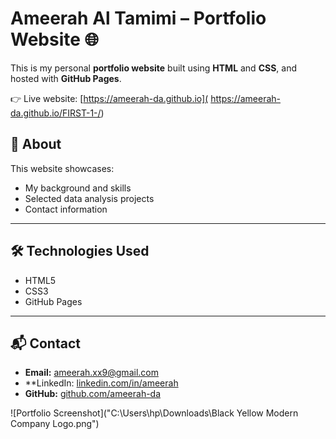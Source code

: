 # Ameerah Al Tamimi – Portfolio Website 🌐

This is my personal **portfolio website** built using **HTML** and **CSS**, and hosted with **GitHub Pages**.  

👉 Live website: [https://ameerah-da.github.io]( https://ameerah-da.github.io/FIRST-1-/)

## 📖 About
This website showcases:
- My background and skills
- Selected data analysis projects
- Contact information

---

## 🛠️ Technologies Used
- HTML5  
- CSS3  
- GitHub Pages  
---

## 📬 Contact
- **Email:** ameerah.xx9@gmail.com  
- **LinkedIn: [linkedin.com/in/ameerah](https://www.linkedin.com/in/ameerah-altamimi-49341126a/)  
- **GitHub:** [github.com/ameerah-da](https://github.com/ameerah-da)  


![Portfolio Screenshot]("C:\Users\hp\Downloads\Black Yellow Modern Company Logo.png")



